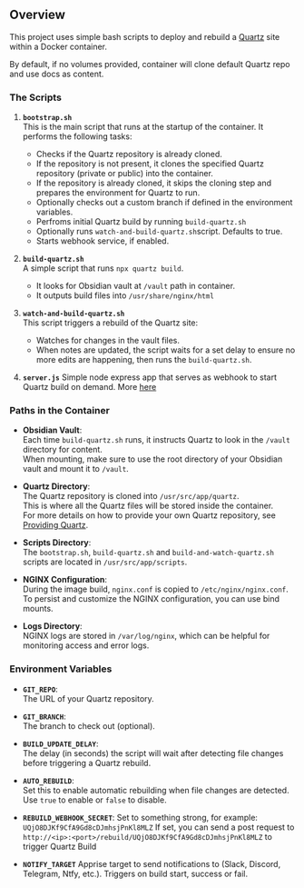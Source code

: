 ## Overview

This project uses simple bash scripts to deploy and rebuild a [Quartz](https://github.com/jackyzha0/quartz.git) site within a Docker container.

By default, if no volumes provided, container will clone default Quartz repo and use docs as content.

### The Scripts

1. **`bootstrap.sh`**  
   This is the main script that runs at the startup of the container. It performs the following tasks:
   
   - Checks if the Quartz repository is already cloned.
   - If the repository is not present, it clones the specified Quartz repository (private or public) into the container.
   - If the repository is already cloned, it skips the cloning step and prepares the environment for Quartz to run.
   - Optionally checks out a custom branch if defined in the environment variables.
   - Perfroms initial Quartz build by running `build-quartz.sh`
   - Optionally runs `watch-and-build-quartz.sh`script. Defaults to true.
   - Starts webhook service, if enabled.

2. **`build-quartz.sh`**  
    A simple script that runs `npx quartz build`.
    - It looks for Obsidian vault at `/vault` path in container.
    - It outputs build files into `/usr/share/nginx/html`

3. **`watch-and-build-quartz.sh`**  
   This script triggers a rebuild of the Quartz site:
   
   - Watches for changes in the vault files.
   - When notes are updated, the script waits for a set delay to ensure no more edits are happening, then runs the `build-quartz.sh`.

4. **`server.js`**
    Simple node express app that serves as webhook to start Quartz build on demand. More [here](trigger-rebuild-with-webhook.md)

### Paths in the Container

- **Obsidian Vault**:  
  Each time `build-quartz.sh` runs, it instructs Quartz to look in the `/vault` directory for content.  
  When mounting, make sure to use the root directory of your Obsidian vault and mount it to `/vault`.

- **Quartz Directory**:  
  The Quartz repository is cloned into `/usr/src/app/quartz`.  
  This is where all the Quartz files will be stored inside the container.  
  For more details on how to provide your own Quartz repository, see [Providing Quartz](providing-quartz.md).

- **Scripts Directory**:  
  The `bootstrap.sh`, `build-quartz.sh` and `build-and-watch-quartz.sh` scripts are located in `/usr/src/app/scripts`.

- **NGINX Configuration**:  
  During the image build, `nginx.conf` is copied to `/etc/nginx/nginx.conf`.  
  To persist and customize the NGINX configuration, you can use bind mounts.

- **Logs Directory**:  
  NGINX logs are stored in `/var/log/nginx`, which can be helpful for monitoring access and error logs.

### Environment Variables

- **`GIT_REPO`**:  
  The URL of your Quartz repository.

- **`GIT_BRANCH`**:  
  The branch to check out (optional).

- **`BUILD_UPDATE_DELAY`**:  
  The delay (in seconds) the script will wait after detecting file changes before triggering a Quartz rebuild.

- **`AUTO_REBUILD`**:  
  Set this to enable automatic rebuilding when file changes are detected. 
  Use `true` to enable or `false` to disable.

- **`REBUILD_WEBHOOK_SECRET`**:
  Set to something strong, for example: `UQjO8DJKf9CfA9Gd8cDJmhsjPnKl8MLZ`
  If set, you can send a post request to `http://<ip>:<port>/rebuild/UQjO8DJKf9CfA9Gd8cDJmhsjPnKl8MLZ` to trigger Quartz Build

- **`NOTIFY_TARGET`**
  Apprise target to send notifications to (Slack, Discord, Telegram, Ntfy, etc.).
  Triggers on build start, success or fail.